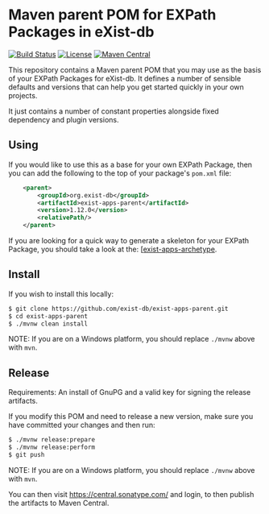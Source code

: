 # Maven parent POM for EXPath Packages in eXist-db

[![Build Status](https://github.com/eXist-db/exist-apps-parent/actions/workflows/ci.yml/badge.svg?branch=main)](https://github.com/eXist-db/exist-apps-parent/actions/workflows/ci.yml)
[![License](https://img.shields.io/badge/license-LGPL%202.1%20only-blue.svg)](https://www.gnu.org/licenses/lgpl-2.1.html)
[![Maven Central](https://img.shields.io/maven-central/v/org.exist-db/exist-apps-parent?label=maven+central)](https://central.sonatype.com/search?namespace=org.exist-db)

This repository contains a Maven parent POM that you may use as the basis of your EXPath Packages for eXist-db.
It defines a number of sensible defaults and versions that can help you get started quickly in your own projects.

It just contains a number of constant properties alongside fixed dependency and plugin versions.

## Using
If you would like to use this as a base for your own EXPath Package, then you can add the following to the top of your package's `pom.xml` file:

```xml
    <parent>
        <groupId>org.exist-db</groupId>
        <artifactId>exist-apps-parent</artifactId>
        <version>1.12.0</version>
        <relativePath/>
    </parent>
```

If you are looking for a quick way to generate a skeleton for your EXPath Package, you should take a look at the: [[exist-apps-archetype](https://github.com/exist-db/exist-apps-archetype).

## Install
If you wish to install this locally:

```bash
$ git clone https://github.com/exist-db/exist-apps-parent.git
$ cd exist-apps-parent
$ ./mvnw clean install
```

NOTE: If you are on a Windows platform, you should replace `./mvnw` above with `mvn`.

## Release

Requirements: An install of GnuPG and a valid key for signing the release artifacts.

If you modify this POM and need to release a new version, make sure you have committed your changes and then run:

```bash
$ ./mvnw release:prepare
$ ./mvnw release:perform
$ git push
```

NOTE: If you are on a Windows platform, you should replace `./mvnw` above with `mvn`.

You can then visit https://central.sonatype.com/ and login, to then publish the artifacts to Maven Central.
